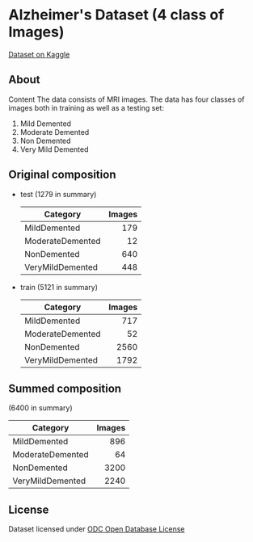 # Alzheimer's Dataset (4 class of Images)

[Dataset on Kaggle](https://www.kaggle.com/datasets/tourist55/alzheimers-dataset-4-class-of-images)

## About

Content
The data consists of MRI images. The data has four classes of images both in training as well as a testing set:

1. Mild Demented
2. Moderate Demented
3. Non Demented
4. Very Mild Demented

## Original composition

- test (1279 in summary)

  |     Category     |  Images  |
  | ---------------- | --------:|
  | MildDemented     |      179 |
  | ModerateDemented |       12 |
  | NonDemented      |      640 |
  | VeryMildDemented |      448 |

- train (5121 in summary)

  |     Category     |  Images  |
  | ---------------- | --------:|
  | MildDemented     |      717 |
  | ModerateDemented |       52 |
  | NonDemented      |     2560 |
  | VeryMildDemented |     1792 |

## Summed composition

(6400 in summary)

|     Category     |  Images  |
| ---------------- | --------:|
| MildDemented     |      896 |
| ModerateDemented |       64 |
| NonDemented      |     3200 |
| VeryMildDemented |     2240 |

## License

Dataset licensed under [ODC Open Database License](https://opendatacommons.org/licenses/odbl/1-0/)
